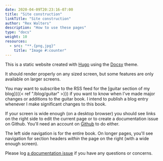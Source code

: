 ```yaml
---
date: 2020-04-09T20:23:16-07:00
title: "Site construction"
linkTitle: "Site construction"
author: "Rex Walters"
description: "How to use these pages"
type: "docs"
weight: 10
resources:
  - src: "**.{png,jpg}"
    title: "Image #:counter"
---
```


This is a static website created with [Hugo](https://gohugo.io) using the [Docsy](https://docsy.dev) theme.

It should render properly on any sized screen, but some features are only available on larger screens.

You may want to subscribe to the RSS feed for the [guitar section of my blog]({{< ref "/blog/guitar" >}}) if you want to know when I've made major changes or additions to the guitar book. I intend to publish a blog entry whenever I make significant changes to this book.

If your screen is wide enough (on a desktop browser) you should see links on the right side to edit the current page or to create a documentation issue on Github. You'll need an account on [Github](https://github.com) to do either.

The left side navigation is for the entire book. On longer pages, you'll see navigation for section headers *within* the page on the right (with a wide enough screen).

Please log [a documentation issue](https://github.com/wrex/rexs.tips/issues/new?title=General%20query) if you have any questions or concerns.
